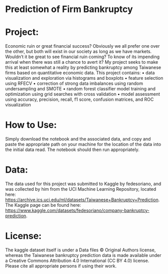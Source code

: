 # Prediction of Firm Bankruptcy

# Project: 
Economic ruin or great financial success? Obviously we all prefer one over the other, but both will exist in our society as long as we have markets. Wouldn’t it be great to see financial ruin coming? To know of its impending arrival when there was still a chance to avert it? My project seeks to make this at least somewhat a reality by predicting bankruptcy among Taiwanese firms based on quantitative economic data.
This project contains: 
•	data visualization and exploration via histograms and boxplots
•	feature selection using RFECV
•	correction of strong data imbalances using random undersampling and SMOTE
•	random forest classifier model training and optimization using grid searches with cross validation
•	model assessment using accuracy, precision, recall, f1 score, confusion matrices, and ROC visualization

# How to Use:
Simply download the notebook and the associated data, and copy and paste the appropriate path on your machine for the location of the data into the initial data read. 
 The notebook should then run appropriately.

# Data:
The data used for this project was submitted to Kaggle by fedesoriano, and was collected by him from the UCI Machine Learning Repository, located here: https://archive.ics.uci.edu/ml/datasets/Taiwanese+Bankruptcy+Prediction. The Kaggle page can be found here: https://www.kaggle.com/datasets/fedesoriano/company-bankruptcy-prediction.
# License:
The kaggle dataset itself is under a Data files © Original Authors license, whereas the Taiwanese bankruptcy prediction data is made available under a Creative Commons Attribution 4.0 International (CC BY 4.0) license. Please cite all appropriate persons if using their work.
